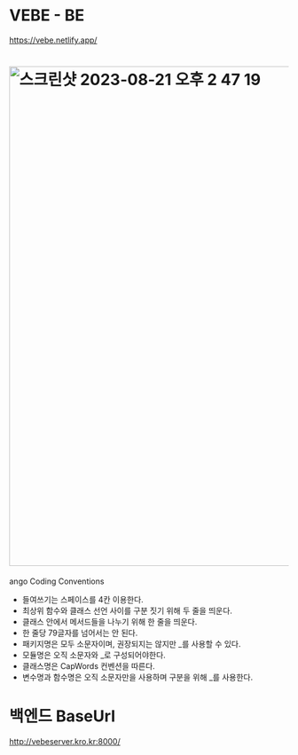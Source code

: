 # VEBE - BE
https://vebe.netlify.app/

# <img width="901" alt="스크린샷 2023-08-21 오후 2 47 19" src="https://github.com/TEAM2-FORCE/force_be/assets/96538554/48c72589-4b2c-4761-9d49-b6bc3466bf88">
ango Coding Conventions

- 들여쓰기는 스페이스를 4칸 이용한다.
- 최상위 함수와 클래스 선언 사이를 구분 짓기 위해 두 줄을 띄운다.
- 클래스 안에서 메서드들을 나누기 위해 한 줄을 띄운다.
- 한 줄당 79글자를 넘어서는 안 된다.
- 패키지명은 모두 소문자이며, 권장되지는 않지만 _를 사용할 수 있다.
- 모듈명은 오직 소문자와 _로 구성되어야한다.
- 클래스명은 CapWords 컨벤션을 따른다.
- 변수명과 함수명은 오직 소문자만을 사용하며 구분을 위해 _를 사용한다.

# 백엔드 BaseUrl
http://vebeserver.kro.kr:8000/
